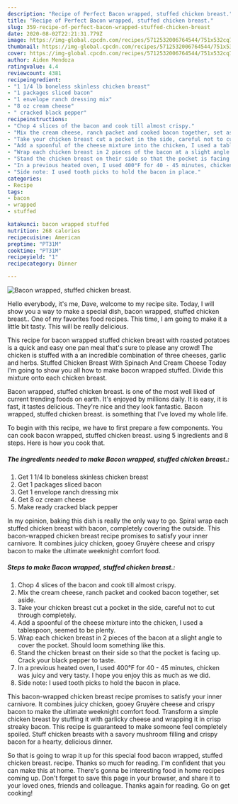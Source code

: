 ```yaml
---
description: "Recipe of Perfect Bacon wrapped, stuffed chicken breast."
title: "Recipe of Perfect Bacon wrapped, stuffed chicken breast."
slug: 359-recipe-of-perfect-bacon-wrapped-stuffed-chicken-breast
date: 2020-08-02T22:21:31.779Z
image: https://img-global.cpcdn.com/recipes/5712532006764544/751x532cq70/bacon-wrapped-stuffed-chicken-breast-recipe-main-photo.jpg
thumbnail: https://img-global.cpcdn.com/recipes/5712532006764544/751x532cq70/bacon-wrapped-stuffed-chicken-breast-recipe-main-photo.jpg
cover: https://img-global.cpcdn.com/recipes/5712532006764544/751x532cq70/bacon-wrapped-stuffed-chicken-breast-recipe-main-photo.jpg
author: Aiden Mendoza
ratingvalue: 4.4
reviewcount: 4381
recipeingredient:
- "1 1/4 lb boneless skinless chicken breast"
- "1 packages sliced bacon"
- "1 envelope ranch dressing mix"
- "8 oz cream cheese"
- " cracked black pepper"
recipeinstructions:
- "Chop 4 slices of the bacon and cook till almost crispy."
- "Mix the cream cheese, ranch packet and cooked bacon together, set aside."
- "Take your chicken breast cut a pocket in the side, careful not to cut through completely."
- "Add a spoonful of the cheese mixture into the chicken, I used a tablespoon, seemed to be plenty."
- "Wrap each chicken breast in 2 pieces of the bacon at a slight angle to cover the pocket. Should loom something like this."
- "Stand the chicken breast on their side so that the pocket is facing up. Crack your black pepper to taste."
- "In a previous heated oven, I used 400°F for 40 - 45 minutes, chicken was juicy and very tasty. I hope you enjoy this as much as we did."
- "Side note: I used tooth picks to hold the bacon in place."
categories:
- Recipe
tags:
- bacon
- wrapped
- stuffed

katakunci: bacon wrapped stuffed 
nutrition: 268 calories
recipecuisine: American
preptime: "PT31M"
cooktime: "PT31M"
recipeyield: "1"
recipecategory: Dinner

---
```



![Bacon wrapped, stuffed chicken breast.](https://img-global.cpcdn.com/recipes/5712532006764544/751x532cq70/bacon-wrapped-stuffed-chicken-breast-recipe-main-photo.jpg)

Hello everybody, it's me, Dave, welcome to my recipe site. Today, I will show you a way to make a special dish, bacon wrapped, stuffed chicken breast.. One of my favorites food recipes. This time, I am going to make it a little bit tasty. This will be really delicious.

This recipe for bacon wrapped stuffed chicken breast with roasted potatoes is a quick and easy one pan meal that&#39;s sure to please any crowd! The chicken is stuffed with a an incredible combination of three cheeses, garlic and herbs. Stuffed Chicken Breast With Spinach And Cream Cheese Today I&#39;m going to show you all how to make bacon wrapped stuffed. Divide this mixture onto each chicken breast.

Bacon wrapped, stuffed chicken breast. is one of the most well liked of current trending foods on earth. It's enjoyed by millions daily. It is easy, it is fast, it tastes delicious. They're nice and they look fantastic. Bacon wrapped, stuffed chicken breast. is something that I've loved my whole life.


To begin with this recipe, we have to first prepare a few components. You can cook bacon wrapped, stuffed chicken breast. using 5 ingredients and 8 steps. Here is how you cook that.

<!--inarticleads1-->

##### The ingredients needed to make Bacon wrapped, stuffed chicken breast.:

1. Get 1 1/4 lb boneless skinless chicken breast
1. Get 1 packages sliced bacon
1. Get 1 envelope ranch dressing mix
1. Get 8 oz cream cheese
1. Make ready  cracked black pepper


In my opinion, baking this dish is really the only way to go. Spiral wrap each stuffed chicken breast with bacon, completely covering the outside. This bacon-wrapped chicken breast recipe promises to satisfy your inner carnivore. It combines juicy chicken, gooey Gruyère cheese and crispy bacon to make the ultimate weeknight comfort food. 

<!--inarticleads2-->

##### Steps to make Bacon wrapped, stuffed chicken breast.:

1. Chop 4 slices of the bacon and cook till almost crispy.
1. Mix the cream cheese, ranch packet and cooked bacon together, set aside.
1. Take your chicken breast cut a pocket in the side, careful not to cut through completely.
1. Add a spoonful of the cheese mixture into the chicken, I used a tablespoon, seemed to be plenty.
1. Wrap each chicken breast in 2 pieces of the bacon at a slight angle to cover the pocket. Should loom something like this.
1. Stand the chicken breast on their side so that the pocket is facing up. Crack your black pepper to taste.
1. In a previous heated oven, I used 400°F for 40 - 45 minutes, chicken was juicy and very tasty. I hope you enjoy this as much as we did.
1. Side note: I used tooth picks to hold the bacon in place.


This bacon-wrapped chicken breast recipe promises to satisfy your inner carnivore. It combines juicy chicken, gooey Gruyère cheese and crispy bacon to make the ultimate weeknight comfort food. Transform a simple chicken breast by stuffing it with garlicky cheese and wrapping it in crisp streaky bacon. This recipe is guaranteed to make someone feel completely spoiled. Stuff chicken breasts with a savory mushroom filling and crispy bacon for a hearty, delicious dinner. 

So that is going to wrap it up for this special food bacon wrapped, stuffed chicken breast. recipe. Thanks so much for reading. I'm confident that you can make this at home. There's gonna be interesting food in home recipes coming up. Don't forget to save this page in your browser, and share it to your loved ones, friends and colleague. Thanks again for reading. Go on get cooking!

